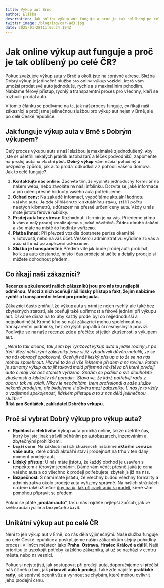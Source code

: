 ```yaml
---
title: Výkup aut Brno
author: Eliška
description: Jak online výkup aut funguje a proč je tak oblíbený po celé ČR?
twitter_image: /blog/img/car-ad3.jpg
date: 2025-01-28T11:03:34.194Z
---
```



# **Jak online výkup aut funguje a proč je tak oblíbený po celé ČR?**

Pokud zvažujete výkup auta v Brně a okolí, jste na správné adrese. Služba Dobrý výkup je jedinečná služba pro online výkup vozidel, která vám umožní prodat své auto jednoduše, rychle a s maximálním pohodlím. Nabízíme férový přístup, rychlý a transparentní proces pro všechny, kteří se rozhodli prodat auto.

V tomto článku se podíváme na to, jak náš proces funguje, co říkají naši zákazníci a proč jsme jedinečnou službou pro výkup aut nejen v Brně, ale po celé České republice.

## **Jak funguje výkup auta v Brně s Dobrým výkupem?**

Celý proces výkupu auta s naší službou je maximálně zjednodušený. Aby jste se ušetřili nekalých praktik autobazarů a léček podvodníků, zapomeňte na prodej auta na vlastní pěst. **Dobrý výkup** vám nabízí pohodlný a bezpečný způsob, jak auto prodat odkudkoliv z pohodlí vašeho domova. Jak to celé funguje?

1. **Kontaktujte nás online:** Začněte tím, že vyplníte jednoduchý formulář na našem webu, nebo zavoláte na naši infolinku. Dozvíte se, jaké informace a pro učení přesné hodnoty vašeho auta potřebujeme.
2. **Odhad ceny:** Na základě informací, vypočítáme aktuální hodnotu vašeho auta. Je zde přihlédnuto k aktuálnímu stavu, stáří i počtu najetých kilometrů, s důrazem na přesné určení ceny auta. Vždy u nás máte jistotu férové nabídky.
3. **Prodej auta bez stresu:** Rozhodnutí i termín je na vás. Přijedeme přímo k vám a celý prodej zrealizujeme v jedné návštěvě. Žádné dlouhé čekání a vše máte na místě do hodinky vyřízeno.
4. **Platba ihned:** Při převzetí vozidla dostanete peníze okamžitě v hotovosti, nebo na váš účet. Veškerou administrativu vyřídíme za vás a auto si ihned po zaplacení odvezeme.
5. **Služba je transparentní:** Předem víte jak bude prodej auta probíhat, kolik za auto dostanete, místo i čas prodeje si určíte a detaily prodeje si můžete dohodnout předem.

## **Co říkají naši zákazníci?**

**Recenze a zkušenosti našich zákazníků jsou pro nás tou nejlepší odměnou. Mnozí z nich oceňují náš lidský přístup a fakt, že jim nabízíme rychlé a transparentní řešení pro prodej auta.**

Zákazníci často zmiňují, že výkup auta s námi je nejen rychlý, ale také bez zbytečných starostí, ale oceňují také upřímnost a férové jednání při výkupu aut. Dáváme důraz na to, aby každý prodej byl co nejjednodušší a nejpohodlnější. Kromě toho se naši zákazníci mohou spolehnout na transparentní podmínky, bez skrytých poplatků či nesmyslných provizí. Podívejte se na naše [recenze zde](https://www.dobryvykup.cz/) a přečtěte si jejich zkušenosti s výkupem aut.

*„Není to tak dlouho, tak jsem byl vyřizovat výkup auta u jedné rodiny již po třetí. Mezi některými zákazníky jsme si již vybudovali důvěru natolik, že se na nás obracejí opakovaně. Oceňují náš lidský přístup a to že se na nás mohou spolehnout. Hlavně to že si vše řekneme předem a na rovinu. Potom je samotný výkup auta již taková malá příjemná návštěva při které prodají auto a mají vše bez starostí vyřízeno. Snažím se podělit o své dlouholeté zkušenosti a kdykoliv rád poradím. Stává se, že když potřebují radu z oboru, tak mi volají. Nikdy je neodmítám, jsem profesionál a naše služby nekončí prodejem, ale budujeme si důvěru mezi zákazníky. U nás je to vždy o vzájemné spokojenosti, lidském přístupu a to z nás dělá jedinečnou službu.“*  
 **Říká pan Sedláček, zakladatel Dobrého výkupu.**         



## **Proč si vybrat Dobrý výkup pro výkup auta?**

* **Rychlost a efektivita:** Výkup auta probíhá online, takže ušetříte čas, který by jste jinak strávili běháním po autobazarech, inzerováním a zbytečnými prohlídkami.
* **Lepší cena:** Na základě našich zkušeností nabízíme **aktuální cenu za vaše auto**, které odráží aktuální stav i prodejnost na trhu v ten daný moment prodeje auta.
* **Lidský přístup:** U nás máte jistotu, že každý obchod je uzavřen s respektem a férovým jednáním. Dáme vám vědět přesně, jaká je cena vašeho auta a co všechno k prodeji potřebujete, zbytek je již na nás.
* **Bezpečnost:** S námi máte jistotu, že všechny budou všechny formality a administrativa okolo prodeje auta vyřízeny správně. Na našich stránkách najdete také užitečné [tipy na to, jak připravit auto k prodeji](https://www.dobryvykup.cz/blog), které vám pomohou připravit se předem.

Pokud se ptáte „**prodám auto**“, tak u nás najdete nejlepší způsob, jak se svého auta rychle a bezpečně zbavit.

## **Unikátní výkup aut po celé ČR**

Není to jen výkup aut v Brně, co nás dělá výjimečnými. Naše služba funguje po celé České republice a poskytujeme našim zákazníkům stejný pohodlný proces i v jiných městech jako **Praha**, **Ostrava**, **Hradec Králové a dálší**. Naší prioritou je uspokojit potřeby každého zákazníka, ať už se nachází v centru města, nebo na vesnici.

Pokud si nejste jisti, jak postupovat při prodeji auta, doporučujeme si přečíst náš článek o tom, jak **připravit auto k prodeji**. Také zde najdete **praktické rady**, jak správně ocenit vůz a vyhnout se chybám, které mohou ovlivnit jeho prodejní cenu.